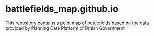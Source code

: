 # battlefields_map.github.io
This repository contains a point map of battlefields based on the data provided by Planning Data Platform of British Government
